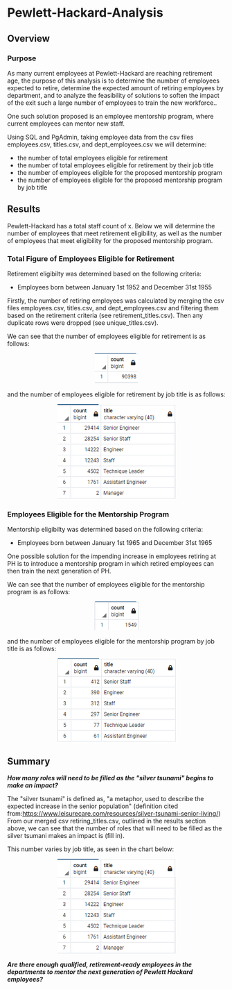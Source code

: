 # Pewlett-Hackard-Analysis

## Overview 

### Purpose
As many current employees at Pewlett-Hackard are reaching retirement age, the purpose of this analysis is to determine the number of employees expected to retire, determine the expected amount of retiring employees by department, and to analyze the feasibility of solutions to soften the impact of the exit such a large number of employees to train the new workforce.. 

One such solution proposed is an employee mentorship program, where current employees can mentor new staff.  

Using SQL and PgAdmin, taking employee data from the csv files employees.csv, titles.csv, and dept_employees.csv we will determine:

- the number of total employees eligible for retirement
- the number of total employees eligible for retirement by their job title
- the number of employees eligible for the proposed mentorship program
- the number of employees eligible for the proposed mentorship program by job title


## Results 
Pewlett-Hackard has a total staff count of x. Below we will determine the number of employees that meet retirement eligibility, as well as the number of employees that meet eligibility for the proposed mentorship program.

### Total Figure of Employees Eligible for Retirement

Retirement eligibilty was determined based on the following criteria:

- Employees born between January 1st 1952 and December 31st 1955


Firstly, the number of retiring employees was calculated by merging the csv files employees.csv, titles.csv, and dept_employees.csv and filtering them based on the retirement criteria (see retirement_titles.csv). Then any duplicate rows were dropped (see unique_titles.csv).

We can see that the number of employees eligible for retirement is as follows:

<p align="center">
<img src=https://github.com/smanowar/Pewlett-Hackard-Analysis/blob/main/visuals/number_of_retiring_employees.PNG> 
</p>

and the number of employees eligible for retirement by job title is as follows:

<p align="center">
<img src=https://github.com/smanowar/Pewlett-Hackard-Analysis/blob/main/visuals/retiring_count_by_title.PNG> 
</p>

 
### Employees Eligible for the Mentorship Program

Mentorship eligibilty was determined based on the following criteria:

- Employees born between January 1st 1965 and December 31st 1965


One possible solution for the impending increase in employees retiring at PH is to introduce a mentorship program in which retired employees can then train the next generation of PH.

We can see that the number of employees eligible for the mentorship program is as follows:

<p align="center">
<img src=https://github.com/smanowar/Pewlett-Hackard-Analysis/blob/main/visuals/eligible_mentorship_program%20_count.PNG> 
</p>

and the number of employees eligible for the mentorship program by job title is as follows:

<p align="center">
<img src=https://github.com/smanowar/Pewlett-Hackard-Analysis/blob/main/visuals/mentorship_eligibility_by_department.PNG> 
</p>

## Summary

**_How many roles will need to be filled as the "silver tsunami" begins to make an impact?_**

The "silver tsunami" is defined as, "a metaphor, used to describe the expected increase in the senior population" (definition cited from:https://www.leisurecare.com/resources/silver-tsunami-senior-living/) 
From our merged csv retiring_titles.csv, outlined in the results section above, we can see that the number of roles that will need to be filled as the silver tsumani makes an impact is (fill in).

This number varies by job title, as seen in the chart below:

<p align="center">
<img src=https://github.com/smanowar/Pewlett-Hackard-Analysis/blob/main/visuals/retiring_count_by_title.PNG> 
</p>

**_Are there enough qualified, retirement-ready employees in the departments to mentor the next generation of Pewlett Hackard employees?_**


